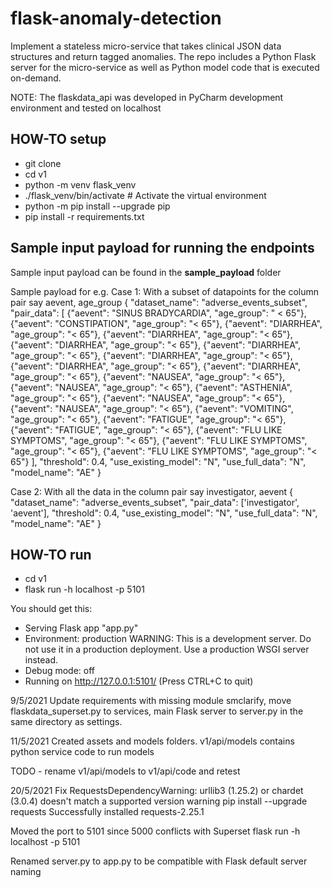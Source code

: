 # flask-anomaly-detection
Implement a stateless micro-service that takes clinical JSON data structures and return tagged anomalies.
The repo includes a Python Flask server for the micro-service as well as
Python model code that is executed on-demand.


NOTE: The flaskdata_api was developed in PyCharm development environment and tested on localhost

## HOW-TO setup
- git clone
- cd v1
- python -m venv flask_venv
- ./flask_venv/bin/activate  # Activate the virtual environment
- python -m pip install --upgrade pip
- pip install -r requirements.txt

## Sample input payload for running the endpoints
Sample input payload can be found in the **sample_payload** folder

   Sample payload for e.g.
   Case 1: With a subset of datapoints for the column pair say aevent, age_group
    {
    "dataset_name": "adverse_events_subset",
    "pair_data": [
        {"aevent": "SINUS BRADYCARDIA", "age_group": " < 65"},
        {"aevent": "CONSTIPATION", "age_group": "< 65"},
        {"aevent": "DIARRHEA", "age_group": "< 65"},
        {"aevent": "DIARRHEA", "age_group": "< 65"},
        {"aevent": "DIARRHEA", "age_group": "< 65"},
        {"aevent": "DIARRHEA", "age_group": "< 65"},
        {"aevent": "DIARRHEA", "age_group": "< 65"},
        {"aevent": "DIARRHEA", "age_group": "< 65"},
        {"aevent": "DIARRHEA", "age_group": "< 65"},
        {"aevent": "NAUSEA", "age_group": "< 65"},
        {"aevent": "NAUSEA", "age_group": "< 65"},
        {"aevent": "ASTHENIA", "age_group": "< 65"},
        {"aevent": "NAUSEA", "age_group": "< 65"},
        {"aevent": "NAUSEA", "age_group": "< 65"},
        {"aevent": "VOMITING", "age_group": "< 65"},
        {"aevent": "FATIGUE", "age_group": "< 65"},
        {"aevent": "FATIGUE", "age_group": "< 65"},
        {"aevent": "FLU LIKE SYMPTOMS", "age_group": "< 65"},
        {"aevent": "FLU LIKE SYMPTOMS", "age_group": "< 65"},
        {"aevent": "FLU LIKE SYMPTOMS", "age_group": "< 65"}
    ],
    "threshold": 0.4,
    "use_existing_model": "N",
    "use_full_data": "N",
    "model_name": "AE"
}

Case 2: With all the data in the column pair say investigator, aevent
     {
    "dataset_name": "adverse_events_subset",
    "pair_data": ['investigator', 'aevent'],
    "threshold": 0.4,
    "use_existing_model": "N",
    "use_full_data": "N",
    "model_name": "AE"
	}

## HOW-TO run
- cd v1
- flask run -h localhost -p 5101

You should get this:
 * Serving Flask app "app.py"
 * Environment: production
   WARNING: This is a development server. Do not use it in a production deployment.
   Use a production WSGI server instead.
 * Debug mode: off
 * Running on http://127.0.0.1:5101/ (Press CTRL+C to quit)

9/5/2021
Update requirements with missing module smclarify, move  flaskdata_superset.py to services, main Flask server to server.py in the same directory as settings.


11/5/2021
Created assets and models folders.
v1/api/models contains python service code to run models

TODO - rename v1/api/models to v1/api/code and retest

20/5/2021
Fix RequestsDependencyWarning: urllib3 (1.25.2) or chardet (3.0.4) doesn't match a supported version warning
 pip install --upgrade requests
 Successfully installed requests-2.25.1

Moved the port to 5101 since 5000 conflicts with Superset
  flask run -h localhost -p 5101

Renamed server.py to app.py to be compatible with Flask default server naming
